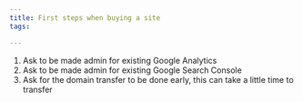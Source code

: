 ```yaml
---
title: First steps when buying a site
tags: 

---
```


1. Ask to be made admin for existing Google Analytics
2. Ask to be made admin for existing Google Search Console
3. Ask for the domain transfer to be done early, this can take a little time to transfer
